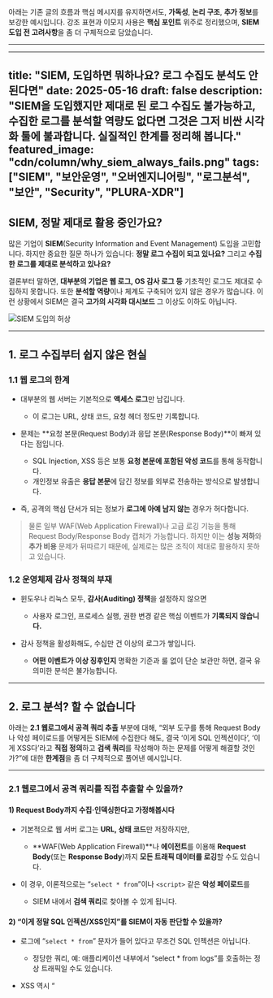 아래는 기존 글의 흐름과 핵심 메시지를 유지하면서도, **가독성**, **논리 구조**, **추가 정보**를 보강한 예시입니다. 강조 표현과 이모지 사용은 **핵심 포인트** 위주로 정리했으며, **SIEM 도입 전 고려사항**을 좀 더 구체적으로 담았습니다.

---

---

title: "SIEM, 도입하면 뭐하나요? 로그 수집도 분석도 안 된다면"
date: 2025-05-16
draft: false
description: "SIEM을 도입했지만 제대로 된 로그 수집도 불가능하고, 수집한 로그를 분석할 역량도 없다면 그것은 그저 비싼 시각화 툴에 불과합니다. 실질적인 한계를 정리해 봅니다."
featured\_image: "cdn/column/why\_siem\_always\_fails.png"
tags: \["SIEM", "보안운영", "오버엔지니어링", "로그분석", "보안", "Security", "PLURA-XDR"]
-------------------------------------------------------------------------

## SIEM, **정말** 제대로 활용 중인가요?

많은 기업이 **SIEM**(Security Information and Event Management) 도입을 고민합니다.
하지만 중요한 질문 하나가 있습니다:
**정말 로그 수집이 되고 있나요?** 그리고 **수집한 로그를 제대로 분석하고 있나요?**

결론부터 말하면, **대부분의 기업은 웹 로그, OS 감사 로그 등** 기초적인 로그도 제대로 수집하지 못합니다. 또한 **분석할 역량**이나 체계도 구축되어 있지 않은 경우가 많습니다.
이런 상황에서 SIEM은 결국 **고가의 시각화 대시보드** 그 이상도 이하도 아닙니다.

![SIEM 도입의 허상](https://blog.plura.io/cdn/column/why_siem_always_fails.png)

---

## 1. 로그 수집부터 쉽지 않은 현실

### 1.1 웹 로그의 한계

* 대부분의 웹 서버는 기본적으로 **액세스 로그**만 남깁니다.

  * 이 로그는 URL, 상태 코드, 요청 헤더 정도만 기록합니다.
* 문제는 \*\*요청 본문(Request Body)과 응답 본문(Response Body)\*\*이 빠져 있다는 점입니다.

  * SQL Injection, XSS 등은 보통 **요청 본문에 포함된 악성 코드**를 통해 동작합니다.
  * 개인정보 유출은 **응답 본문**에 담긴 정보를 외부로 전송하는 방식으로 발생합니다.
* 즉, 공격의 핵심 단서가 되는 정보가 **로그에 아예 남지 않는** 경우가 허다합니다.

> 물론 일부 WAF(Web Application Firewall)나 고급 로깅 기능을 통해 Request Body/Response Body 캡처가 가능합니다.
> 하지만 이는 **성능 저하**와 **추가 비용** 문제가 뒤따르기 때문에, 실제로는 많은 조직이 제대로 활용하지 못하고 있습니다.

### 1.2 운영체제 감사 정책의 부재

* 윈도우나 리눅스 모두, **감사(Auditing) 정책**을 설정하지 않으면

  * 사용자 로그인, 프로세스 실행, 권한 변경 같은 핵심 이벤트가 **기록되지 않습니다.**
* 감사 정책을 활성화해도, 수십만 건 이상의 로그가 쌓입니다.

  * **어떤 이벤트가 이상 징후인지** 명확한 기준과 룰 없이 단순 보관만 하면, 결국 유의미한 분석은 불가능합니다.

---

## 2. 로그 분석? 할 수 없습니다

아래는 **2.1 웹로그에서 공격 쿼리 추출** 부분에 대해,
“외부 도구를 통해 Request Body나 악성 페이로드를 어떻게든 SIEM에 수집한다 해도,
결국 ‘이게 SQL 인젝션이다’, ‘이게 XSS다’라고 **직접 정의**하고 **검색 쿼리**를 작성해야 하는 문제를 어떻게 해결할 것인가?”에 대한 **한계점**을 좀 더 구체적으로 풀어낸 예시입니다.

---

### 2.1 웹로그에서 공격 쿼리를 직접 추출할 수 있을까?

#### 1) Request Body까지 수집·인덱싱한다고 가정해봅시다

* 기본적으로 웹 서버 로그는 **URL, 상태 코드**만 저장하지만,

  * \*\*WAF(Web Application Firewall)\*\*나 **에이전트**를 이용해 **Request Body**(또는 **Response Body**)까지
    **모든 트래픽 데이터를 로깅**할 수도 있습니다.
* 이 경우, 이론적으로는 “`select * from`”이나 `<script>` 같은 **악성 페이로드**를

  * SIEM 내에서 **검색 쿼리**로 찾아볼 수 있게 됩니다.

#### 2) “이게 정말 SQL 인젝션/XSS인지”를 **SIEM이** 자동 판단할 수 있을까?

* 로그에 “`select * from`” 문자가 들어 있다고 무조건 SQL 인젝션은 아닙니다.

  * 정당한 쿼리, 예: 애플리케이션 내부에서 “select \* from logs”를 호출하는 정상 트래픽일 수도 있습니다.
* XSS 역시 “<script>” 문자열만으로는 정당한 스크립트 삽입(예: 게시판 기능)에 불과할 수 있습니다.
* 결국, **SIEM이 자동으로** “이건 공격이다!”라고 태깅해주려면,

  1. **로그 필드를 어떻게 파싱**할지,
  2. “어떤 문자열/패턴이 악성”인지를 **사용자가 직접 정의**해야 합니다.
* “`WHERE request_body CONTAINS 'select * from' AND NOT … (정상 패턴들 제외)`” 같은 **복잡한 필터링 쿼리**가 필요해지는데,

  * 이를 작성·유지하는 부담이 **사용자**에게 전가됩니다.

#### 3) “자동 시그니처 업데이트”가 있다고 해도…

* 일부 솔루션은 **공격 시그니처**(“이런 패턴은 SQL 인젝션이다” 등)를 자동 업데이트해주기도 합니다.

  * 그러나 무수히 많은 변종 공격을 100% 커버하기는 어렵고,
  * 특정 기업 환경(내부 API, 특수 파라미터)에서는 업데이트된 시그니처가 제대로 동작하지 않을 수 있습니다.
* 따라서, “우리는 SIEM이 알아서 SQL 인젝션을 다 잡아줄 것”이라고 기대하기는 **무리**입니다.

  * 여전히 **SIEM 운영자**가

    * “어떤 페이로드가 우리 서비스에 **특히 위험**한지”
    * “어떤 예외 케이스는 **정상 트래픽**인지”
  * **세심하게 룰을 설정**해야만 합니다.

#### 4) 결론: **사용자가 결국 모든 ‘공격’을 정의**해야 한다

* Request Body 로그를 수집하더라도, **자동 탐지**는 쉽지 않습니다.

  * **공격 패턴**을 명확히 정의하고,
  * **예외 상황**을 구분하며,
  * 룰(또는 시그니처) 업데이트를 **지속적으로** 관리해야 합니다.
* SIEM은 단지 **수집된 로그**를 “검색 가능한 상태”로 만들어줄 뿐,

  * “이게 SQL 인젝션이다”라는 **판단**은 **사용자가 만든 규칙**이 있어야 가능하다는 것입니다.

> **즉, “외부 도구로 Request Body까지 모두 확보했다.”**
> **“이젠 SIEM으로 SQL 인젝션을 자동으로 잡아낼 수 있겠지.”**
> → 현실은, 여전히 **사용자**가 공격 정의와 필터링 쿼리를 일일이 관리해야 한다는 **한계**가 남습니다.

---

이처럼, **Request Body·Response Body 로깅**이나 **외부 공격 시그니처**를 활용하더라도,
**SIEM이 자동으로 모든 공격을 식별**해주진 않습니다.
**사용자**가

1. **수집된 데이터를 해석**하고,
2. **공격 패턴**을 정확히 설정하며,
3. **정상·오탐 케이스**를 꾸준히 분류·보완해줘야만,
   비로소 **SQL 인젝션·XSS·RCE** 같은 공격을 어느 정도 찾아낼 수 있습니다.

즉, \*\*“웹로그 데이터를 어떻게든 모아서 SIEM에 넣기만 하면 끝”\*\*이라고 생각하면 큰 오산이고,
**체계적인 룰 설계·관리**가 뒤따르지 않으면,
결국 **“어느 게 진짜 공격 로그인지”** 스스로 검색 쿼리를 만들고
**스스로 판별**해야 하는 상황이 이어질 수밖에 없습니다.


---

### 2.2 BPFDoor 같은 고도화된 위협 식별: **SIEM 쿼리로 가능할까?**

#### 1) 커널 레벨 로그를 확보해도...

* BPFDoor 같은 커널 레벨 백도어를 탐지하려면,

  * eBPF 모니터링, 커널 후킹 탐지 도구 등 **외부 포렌식/추적 솔루션**이 필요합니다.
* 이 솔루션이 \*\*"BPFDoor 의심 이벤트"\*\*를 로깅하여 SIEM으로 보내준다고 가정해 봅시다.

#### 2) 문제는 “어떻게 검색할 것인가?”

* SIEM 내에 로그가 들어왔다 해도,

  * **“이 이벤트가 정말 BPFDoor다”** 라는 결론을 내리는 **분석 룰**(검색 쿼리, 알림 정책 등)은
  * **결국 사용자가 직접 정의**해야 합니다.
* 즉, “`WHERE event_name = 'BPFDoor'`” 같은 쿼리를 만들어야 하는데,

  * SIEM은 기본적으로 “어떤 로깅 이벤트가 BPFDoor에 해당하는지”를 **알지 못합니다.**
  * 외부 도구에서 전송해 준 이벤트 필드값에 “bpfd”가 들어있는지,
    혹은 특정 해시(signature)나 이벤트 ID를 **사용자가 인지**하고 쿼리해야만
    “BPFDoor로 의심되는 이벤트”를 찾아낼 수 있는 구조입니다.

#### 3) 결론: **여전히 ‘사용자의 정의’가 필요하다**

* 아무리 전문 포렌식 도구가 “BPFDoor 의심 징후”를 남긴다 해도,

  * SIEM에서 그 흔적을 **자동으로** “BPFDoor”로 라벨링·탐지하는 것은
  * **이미 사전에 룰을 만들어 놓았을 때만** 가능합니다.
* **사용자가 공격을 정의**(“이 패턴은 BPFDoor다”)하고,

  * **SIEM 쿼리나 코릴레이션 룰**을 설정하지 않으면,
  * 로그가 있어도 **그것이 무엇을 의미하는지** 알 수 없습니다.

---

### 2.3 DLL 인젝션 탐지: **“이 로그가 DLL 인젝션”임을 알 수 있을까?**

#### 1) DLL 인젝션 로그를 남긴다고 해도…

* ETW(Sysmon 이벤트)나 커널 후킹 기반 모듈을 써서

  * “**DLL이 특정 프로세스에 로드됐다**”라는 사실을 SIEM에 전송한다고 합시다.

#### 2) “DLL 인젝션이다”라고 **SIEM이** 알려주지 않는다

* 정작 **SIEM에 수집된 로그**는 대개 “프로세스 A가 DLL B를 로드” 정도의 형식일 것입니다.

  * 이 정보를 **DLL 인젝션 공격**으로 분류할지 여부는
  * **어떤 DLL인지**, **정상 경로인지**, **서명 정보가 있는지** 등
  * **추가 맥락(Context)을 사용자가 직접 분석**해야 합니다.
* “`WHERE dll_name = 'malicious.dll'`” 같은 쿼리를 설정한다고 해도,

  * “malicious.dll”이라는 문자열을 **미리 알고 있어야** 의미가 있습니다.
  * 새롭게 변형된 악성 DLL이라면, **사용자 정의 없이** SIEM이 자동 탐지하기 어렵습니다.

#### 3) 결국, **사용자 지식·룰**이 필수

* DLL 인젝션을 탐지하는 룰(“**이 DLL은 비정상 경로에서 로드됐다**”, “**서명 없는 DLL이 내부 프로세스에 삽입됐다**” 등)을

  * **사전에 규정**해두지 않으면
  * SIEM은 “그냥 ‘DLL 로딩 이벤트’가 있었구나” 정도로만 기록할 뿐,
  * 이를 인젝션 공격으로 **판단**해주지 않습니다.
* 결과적으로, **사용자**가

  1. **관련 로그를 얼마나 세부적으로 수집**할지,
  2. 어떤 \*\*DLL 특성을 ‘악성’\*\*으로 볼지,
  3. 탐지 쿼리나 경고 룰을 **어떻게 정의**할지를

  * 모두 결정해야 한다는 한계가 있습니다.

---

### 추가 정리: **결국 “사용자가 모든 문제를 정의”해야 하는 구조**

* BPFDoor건 DLL 인젝션이건,

  * 외부 포렌식·모니터링 도구가 **로그를 수집**해 SIEM으로 보내줄 수는 있습니다.
* **하지만** SIEM 자체는

  * “이게 정말 **어떤 위협**인지”
  * “어떤 **공격 기법**에 해당하는지”
  * “어떤 **대응**을 해야 하는지”
  * **스스로 판단**하지 못합니다.
* **사용자**가

  1. “이 이벤트 패턴을 ‘○○ 위협’이라고 명명”하고,
  2. 그에 맞춰 SIEM 쿼리·코릴레이션 규칙을 작성해야만,
  3. 비로소 SIEM이 “이상 징후 발견!”을 알릴 수 있습니다.

즉, \*\*“어떻게 쿼리를 짜야 BPFDoor나 DLL 인젝션을 찾을 수 있나?”\*\*라는 질문에 대한 답은,

* **공격 기법**과 **로그 필드**를 **사용자가 충분히 이해**하고,
* **사전 정의**(“이런 이벤트가 발생하면 BPFDoor 의심” 등)를 **반드시** 해둬야 가능하다는 것입니다.

이는 상당히 고난이도 작업이며,
**모든 공격 기법**을 **미리 규정**하고 **SIEM 룰**을 만들기엔 사실상 **인력·시간** 한계가 존재합니다.
따라서, SIEM만으로 \*\*“자동으로 모든 공격을 식별하겠다”\*\*라는 기대는

> **오버 엔지니어링**에 가깝고,
> 실제 현장에선 **거의 불가능**하다는 점을 반드시 인지해야 합니다.


---

## 3. SIEM의 본질은 **대시보드가 아니다**

### 3.1 예쁜 차트가 위협을 막아주진 않는다

* SIEM 업체들은 종종 “AI 대시보드”, “위험 점수 시각화” 등의 화려한 기능을 강조합니다.
* **하지만 시각화 자체가 위협을 자동으로 탐지해주진 않습니다.**

  * 결국 **로그 품질**과 **분석 역량**이 뒷받침되어야 의미 있는 결과가 나옵니다.

### 3.2 SIEM은 만능 보안 솔루션이 아니다

* SIEM은 어디까지나 **수집된 로그를 저장·가공·분석**하는 도구입니다.
* **무엇을 수집**하고 **어떻게 분석**할지를 명확히 정의하지 않으면,

  * SIEM은 그저 **공허한 통계화면**에 불과합니다.

---

## 4. 결론: SIEM 도입, 그 전에 해야 할 일

> **로그가 없으면 탐지도 없다**
> **룰이 없으면 분석도 없다**
> **대시보드만 있으면 보안은 그냥 ‘그림’일 뿐이다**

### 4.1 먼저, 로그 수집 체계를 정비하세요

* 웹 본문(Request/Response), OS 감사 로그, DB 감사 로그 등 **실제 공격 흔적**이 남을 만한 곳부터 우선적으로 챙겨야 합니다.
* 필요하다면 WAF나 에이전트 기반 로깅 솔루션을 도입해 **본문 캡처**도 고려할 수 있습니다.

### 4.2 분석 기준과 탐지 룰을 마련하세요

* 공격 시나리오를 구체적으로 도식화하고, **MITRE ATT\&CK**이나 내부 정책을 참고해 **탐지 규칙**을 설정합니다.
* 예) “프로세스 스폰 체인”, “DLL 인젝션” 등 고도화된 공격 시나리오는 포렌식 도구나 전문 로그(ETW, Sysmon 등)를 활용해 **정교한 룰**이 필요합니다.

### 4.3 실무자의 이해와 교육

* SIEM을 운영할 인력이 **로그 수집부터 분석**까지 전체 흐름을 숙지해야 합니다.
* “로그 유형별 활용 방법”, “이상 징후 식별 절차” 등을 **주기적으로 교육**하고,

  * 외부 컨설팅이나 전문가 도움을 받을 수 있는 체계를 마련하면 좋습니다.

---

## 5. SIEM 도입 전, 체크리스트

아래는 **SIEM 도입·운영 전** 꼭 확인해야 할 항목을 간단히 정리한 표입니다.

| 항목                 | 질문                                         | 체크 |
| ------------------ | ------------------------------------------ | -- |
| **로그 수집 범위**       | Request Body/Response Body 로깅이 필요한 시스템인가?  | □  |
|                    | DB 감사 로그, OS 감사 로그 등을 수집할 수 있는가?           | □  |
| **감사 정책(윈도우/리눅스)** | 로그인/권한 변경/프로세스 실행 기록이 남도록 설정되었는가?          | □  |
| **분석 룰·시나리오**      | MITRE ATT\&CK 등 표준 프레임워크를 참고해 탐지 룰을 정의했는가? | □  |
| **운영 책임·인력**       | 로그 분석을 수행할 전담 인력(또는 교육받은 담당자)이 있는가?        | □  |
| **자동화·성능 고려**      | 대량의 로그를 저장·분석할 인프라(스토리지, 네트워크 등)는 충분한가?    | □  |

위 항목들을 **충족**하지 않으면, SIEM을 도입해도 제대로 된 효과를 보기는 어렵습니다.

---

## ✍️ 최종 정리

1. **SIEM 도입** 자체가 보안의 골든 티켓은 아닙니다.
2. **로그 수집** 범위와 품질이 확보되지 않으면, SIEM이 무용지물이 됩니다.
3. 분석 룰과 시나리오가 없다면, 아름다운 대시보드도 그냥 ‘보여주기’에 그칩니다.
4. 결국 **인력 역량**과 **체계적인 운영**이 뒷받침되어야 SIEM이 빛납니다.

---

### 📖 함께 읽기

* [보안 로그 수집, 진짜 하고 계신가요?](https://blog.plura.io/ko/column/log-collection-reality/)
* [MITRE ATT\&CK을 활용한 탐지 룰 설계](https://blog.plura.io/ko/column/mitre_detection_rules/)
* [XDR과 SIEM의 차이점은 무엇인가요?](https://blog.plura.io/ko/column/xdr_vs_siem/)

---

